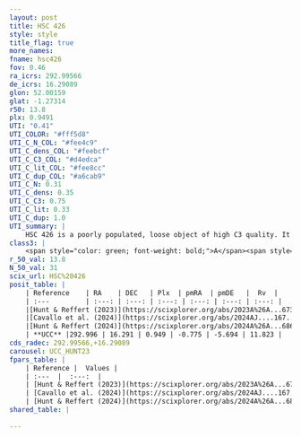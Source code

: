 ```yaml
---
layout: post
title: HSC 426
style: style
title_flag: true
more_names: 
fname: hsc426
fov: 0.46
ra_icrs: 292.99566
de_icrs: 16.29089
glon: 52.00159
glat: -1.27314
r50: 13.8
plx: 0.9491
UTI: "0.41"
UTI_COLOR: "#fff5d8"
UTI_C_N_COL: "#fee4c9"
UTI_C_dens_COL: "#feebcf"
UTI_C_C3_COL: "#d4edca"
UTI_C_lit_COL: "#fee8cc"
UTI_C_dup_COL: "#a6cab9"
UTI_C_N: 0.31
UTI_C_dens: 0.35
UTI_C_C3: 0.75
UTI_C_lit: 0.33
UTI_C_dup: 1.0
UTI_summary: |
    HSC 426 is a poorly populated, loose object of high C3 quality. It was recently reported in the literature.
class3: |
    <span style="color: green; font-weight: bold;">A</span><span style="color: #FFC300; font-weight: bold;">B</span>
r_50_val: 13.8
N_50_val: 31
scix_url: HSC%20426
posit_table: |
    | Reference    | RA    | DEC   | Plx  | pmRA  | pmDE   |  Rv  |
    | :---         | :---: | :---: | :---: | :---: | :---: | :---: |
    |[Hunt & Reffert (2023)](https://scixplorer.org/abs/2023A%26A...673A.114H) | 292.912 | 16.162 | 0.948 | -0.782 | -5.652 | 8.702 |
    |[Cavallo et al. (2024)](https://scixplorer.org/abs/2024AJ....167...12C) | 293.204 | 16.429 | 0.95 | -- | -- | -- |
    |[Hunt & Reffert (2024)](https://scixplorer.org/abs/2024A%26A...686A..42H) | 292.912 | 16.162 | 0.948 | -0.782 | -5.652 | 8.702 |
    | **UCC** |292.996 | 16.291 | 0.949 | -0.775 | -5.694 | 11.823 | 
cds_radec: 292.99566,+16.29089
carousel: UCC_HUNT23
fpars_table: |
    | Reference |  Values |
    | :---  |  :---:  |
    | [Hunt & Reffert (2023)](https://scixplorer.org/abs/2023A%26A...673A.114H) | `AV50=1.809, diffAV50=0.64, MOD50=10.011, logAge50=7.565` |
    | [Cavallo et al. (2024)](https://scixplorer.org/abs/2024AJ....167...12C) | `AV50=1.8, dMod50=10.16, logAge50=7.66, [Fe/H]50=0.45` |
    | [Hunt & Reffert (2024)](https://scixplorer.org/abs/2024A%26A...686A..42H) | `MassJ=80.0182` |
shared_table: |
    
---
```

